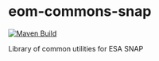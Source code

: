 # eom-commons-snap
[![Maven Build](https://github.com/eomasters-repos/eom-commons-snap/actions/workflows/maven.yml/badge.svg)](https://github.com/eomasters-repos/eom-commons-snap/actions/workflows/maven.yml)

Library of common utilities for ESA SNAP
